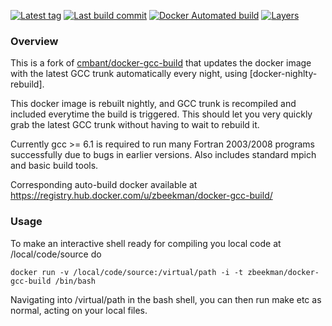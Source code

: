 [![Latest tag](https://images.microbadger.com/badges/version/zbeekman/docker-gcc-build.svg)](https://microbadger.com/images/zbeekman/docker-gcc-build) 
[![Last build commit](https://images.microbadger.com/badges/commit/zbeekman/docker-gcc-build.svg)](https://microbadger.com/images/zbeekman/docker-gcc-build) 
[![Docker Automated build](https://img.shields.io/docker/automated/zbeekman/docker-gcc-build.svg)](https://hub.docker.com/r/zbeekman/docker-gcc-build/builds/) 
[![Layers](https://images.microbadger.com/badges/image/zbeekman/docker-gcc-build.svg)](https://microbadger.com/images/zbeekman/docker-gcc-build)

### Overview

This is a fork of [cmbant/docker-gcc-build](https://github.com/cmbant/docker-gcc-build) that
updates the docker image with the latest GCC trunk automatically every night, using [docker-nighlty-rebuild].

This docker image is rebuilt nightly, and GCC trunk is recompiled and included everytime the build
is triggered. This should let you very quickly grab the latest GCC trunk without having to wait to
rebuild it.

Currently gcc >= 6.1 is required to run many Fortran 2003/2008 programs successfully due
to bugs in earlier versions. Also includes standard mpich and basic build tools.

Corresponding auto-build docker available at
https://registry.hub.docker.com/u/zbeekman/docker-gcc-build/

### Usage

To make an interactive shell ready for compiling you local code at /local/code/source
do

    docker run -v /local/code/source:/virtual/path -i -t zbeekman/docker-gcc-build /bin/bash

Navigating into /virtual/path in the bash shell, you can then run make etc as normal, acting
on your local files.

[docker-nightly-rebuild]: https://github.com/zbeekman/docker-nightly-rebuild

